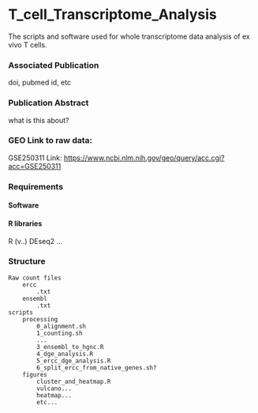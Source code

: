 # T_cell_Transcriptome_Analysis
The scripts and software used for whole transcriptome data analysis of ex vivo T cells.

### Associated Publication
doi, pubmed id, etc

### Publication Abstract
what is this about?

### GEO Link to raw data: 
GSE250311
Link: https://www.ncbi.nlm.nih.gov/geo/query/acc.cgi?acc=GSE250311

### Requirements
#### Software

#### R libraries 
R (v..)
DEseq2
...

### Structure
```
Raw count files
	ercc
		.txt
	ensembl
		.txt
scripts
	processing
		0_alignment.sh
		1_counting.sh
		...
		3_ensembl_to_hgnc.R
		4_dge_analysis.R
		5_ercc_dge_analysis.R
		6_split_ercc_from_native_genes.sh?
	figures
		cluster_and_heatmap.R
		vulcano...
		heatmap...
		etc...
  ```  
    
